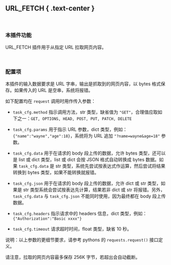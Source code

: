 URL_FETCH { .text-center }
----------

&nbsp;

### 本插件功能

URL_FETCH 插件用于从指定 URL 拉取网页内容。

&nbsp;

### 配置项

本插件的输入数据要求是 URL 字串，输出是抓取到的网页内容，以 bytes 格式保存。如果传入的 URL 是空串，系统将报错。

如下配置均在 `request` 调用时用作传入参数：

- `task_cfg.method` 指示调用方法，str 类型，缺省值为 `"GET"`，合理值应取如下之一：`GET, OPTIONS, HEAD, POST, PUT, PATCH, DELETE`

- `task_cfg.params` 用于指示 URL 参数，dict 类型，例如：`{"name":"wayne","age":18}`，系统将为 URL 追加 `"?name=wayne&age=18"` 参数。

- `task_cfg.data` 用于在请求的 body 段上传的数据，允许 bytes 类型，还可以是 list 或 dict 类型，list 或 dict 会按 JSON 格式自动转换成 bytes 数据。如果 `task_cfg.data` 是 str 类型，系统先尝试按表达式作运算，然后尝试将结果转换到 bytes 类型，如果不能转换就报错。

- `task_cfg.json` 用于在请求的 body 段上传的数据，允许 dict 或 str 类型，如果是 str 类型系统会尝试按表达先计算，结果若非 dict 或 str 将报错。另外，`task_cfg.data` 与 `task_cfg.json` 不能同时使用，因为最终都在 body 段上传数据。

- `task_cfg.headers` 指示请求中的 headers 信息，dict 类型，例如：`{"Authorization":"Basic xxxx"}`

- `task_cfg.timeout` 请求超时时间，float 类型，缺省 10 秒。

说明：以上参数的更细节要求，请参考 pythons 的 `requests.request()` 接口定义。

请注意，拉取的网页内容最多保存 256K 字节，若超出会自动截断。

&nbsp;
